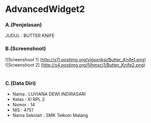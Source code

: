 # AdvancedWidget2

### A.(Penjelasan)
JUDUL : BUTTER KNIFE
<br>
### B.(Screenshoot)
![Screenshoot 1] (http://s11.postimg.org/vlgoxnksj/Butter_Knife1.png)<br>
![Screenshoot 2] (http://s4.postimg.org/fiihmxcj1/Butter_Knife2.png)<br>
<br>
### C.(Data Diri)
- Nama    : LUVIANA DEWI INDIRASARI
- Kelas   : XI RPL 2
- Nomor   : 14
- NIS     : 4751
- Nama Sekolah  : SMK Telkom Malang
